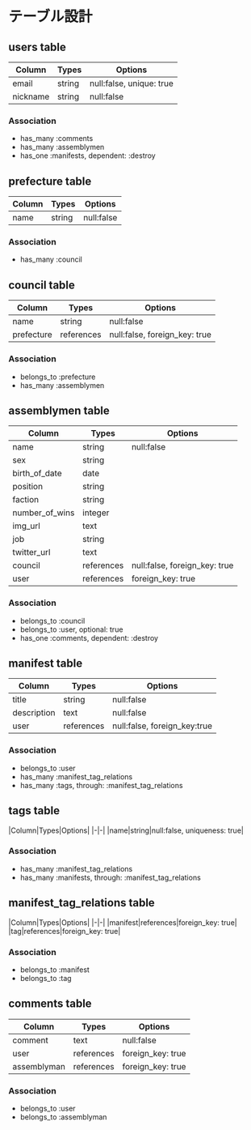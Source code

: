 # テーブル設計

## users table
|Column|Types|Options|
|-|-|-|
|email|string|null:false, unique: true|
|nickname|string|null:false|

### Association
- has_many :comments
- has_many :assemblymen
- has_one :manifests, dependent: :destroy

## prefecture table
|Column|Types|Options|
|-|-|-|
|name|string|null:false|

### Association
- has_many :council

## council table
|Column|Types|Options|
|-|-|-|
|name|string|null:false|
|prefecture|references|null:false, foreign_key: true|

### Association
- belongs_to :prefecture
- has_many :assemblymen

## assemblymen table
|Column|Types|Options|
|-|-|-|
|name|string|null:false|
|sex|string||
|birth_of_date|date||
|position|string||
|faction|string||
|number_of_wins|integer||
|img_url|text||
|job|string||
|twitter_url|text||
|council|references|null:false, foreign_key: true|
|user|references|foreign_key: true|

### Association
- belongs_to :council
- belongs_to :user, optional: true
- has_one :comments, dependent: :destroy

## manifest table
|Column|Types|Options|
|-|-|-|
|title|string|null:false|
|description|text|null:false|
|user|references|null:false, foreign_key:true|

### Association
- belongs_to :user
- has_many :manifest_tag_relations
- has_many :tags, through: :manifest_tag_relations

## tags table
|Column|Types|Options|
|-|-|
|name|string|null:false, uniqueness: true|

### Association
- has_many :manifest_tag_relations
- has_many :manifests, through: :manifest_tag_relations

## manifest_tag_relations table
|Column|Types|Options|
|-|-|
|manifest|references|foreign_key: true|
|tag|references|foreign_key: true|

### Association
- belongs_to :manifest
- belongs_to :tag 

## comments table
|Column|Types|Options|
|-|-|-|
|comment|text|null:false|
|user|references|foreign_key: true|
|assemblyman|references|foreign_key: true|

### Association
- belongs_to :user
- belongs_to :assemblyman